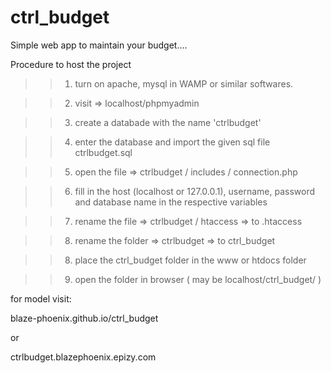 # ctrl_budget

Simple web app to maintain your budget....


Procedure to host the project

>> 1) turn on apache, mysql in WAMP or similar softwares.

>> 2) visit =>   localhost/phpmyadmin

>> 3) create a databade with the name 'ctrlbudget'

>> 4) enter the database and import the given sql file ctrlbudget.sql 

>> 5) open the file => ctrlbudget / includes / connection.php

>> 6) fill in the host (localhost or 127.0.0.1), username, password and database name in the respective variables

>> 7) rename the file => ctrlbudget / htaccess => to .htaccess

>> 8) rename the folder => ctrlbudget => to ctrl_budget

>> 8) place the ctrl_budget folder in the www or htdocs folder

>> 9) open the folder in browser ( may be localhost/ctrl_budget/ )



for model visit:

blaze-phoenix.github.io/ctrl_budget

or

ctrlbudget.blazephoenix.epizy.com
